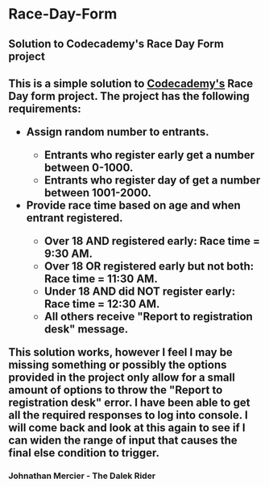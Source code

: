 # Race-Day-Form
<h2>Solution to Codecademy's Race Day Form project<h2>

This is a simple solution to <a href="www.codecademy.com" target="_blank">Codecademy's</a> Race Day form project. The project has the following requirements:

<ul>
  <li>Assign random number to entrants.</li>
    <ul>
      <li>Entrants who register early get a number between 0-1000.</li>
      <li>Entrants who register day of get a number between 1001-2000.</li>
    </ul>
   <li>Provide race time based on age and when entrant registered.</li>
     <ul>
      <li>Over 18 AND registered early: Race time = 9:30 AM.</li>
      <li>Over 18 OR registered early but not both: Race time = 11:30 AM.</li>
      <li>Under 18 AND did NOT register early: Race time = 12:30 AM.</li>
      <li>All others receive "Report to registration desk" message.</li>
    </ul> 
</ul>

This solution works, however I feel I may be missing something or possibly the options provided in the project only allow for a small amount of options to throw the "Report to registration desk" error. I have been able to get all the required responses to log into console. I will come back and look at this again to see if I can widen the range of input that causes the final else condition to trigger.

<h3>Johnathan Mercier - The Dalek Rider</h3>

